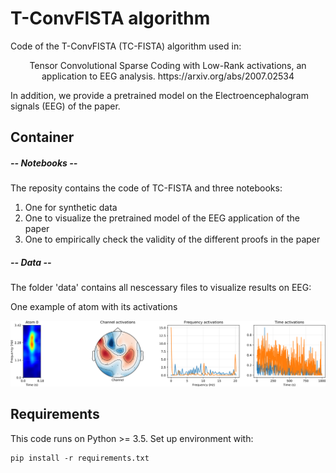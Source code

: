 # T-ConvFISTA algorithm

Code of the T-ConvFISTA (TC-FISTA) algorithm used in:

<p align=center>
Tensor Convolutional Sparse Coding with Low-Rank activations, an application to EEG analysis. https://arxiv.org/abs/2007.02534
</p>

In addition, we provide a pretrained model on the Electroencephalogram signals (EEG) of the paper.

## Container

##### -- Notebooks --
The reposity contains the code of TC-FISTA and three notebooks:

1) One for synthetic data
2) One to visualize the pretrained model of the EEG application of the paper
3) One to empirically check the validity of the different proofs in the paper

##### -- Data --
The folder 'data' contains all nescessary files to visualize results on EEG:

One example of atom with its activations

<img src="./outputs_eeg/atom_active_0_.png" alt="drawing" width="1000"/>

## Requirements

This code runs on Python >= 3.5. Set up environment with:
```
pip install -r requirements.txt
```
